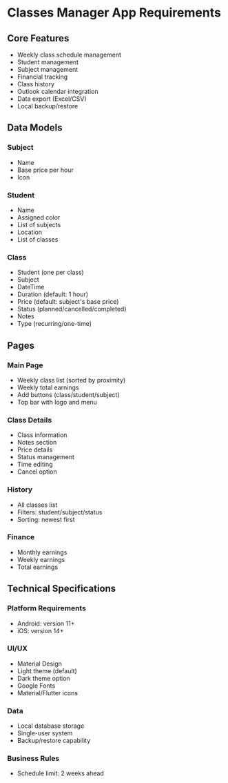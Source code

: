 # Classes Manager App Requirements

## Core Features
- Weekly class schedule management
- Student management
- Subject management
- Financial tracking
- Class history
- Outlook calendar integration
- Data export (Excel/CSV)
- Local backup/restore

## Data Models


### Subject
- Name
- Base price per hour
- Icon

### Student
- Name
- Assigned color
- List of subjects
- Location
- List of classes

### Class
- Student (one per class)
- Subject
- DateTime
- Duration (default: 1 hour)
- Price (default: subject's base price)
- Status (planned/cancelled/completed)
- Notes
- Type (recurring/one-time)

## Pages

### Main Page
- Weekly class list (sorted by proximity)
- Weekly total earnings
- Add buttons (class/student/subject)
- Top bar with logo and menu

### Class Details
- Class information
- Notes section
- Price details
- Status management
- Time editing
- Cancel option

### History
- All classes list
- Filters: student/subject/status
- Sorting: newest first

### Finance
- Monthly earnings
- Weekly earnings
- Total earnings

## Technical Specifications

### Platform Requirements
- Android: version 11+
- iOS: version 14+

### UI/UX
- Material Design
- Light theme (default)
- Dark theme option
- Google Fonts
- Material/Flutter icons

### Data
- Local database storage
- Single-user system
- Backup/restore capability

### Business Rules
- Schedule limit: 2 weeks ahead


